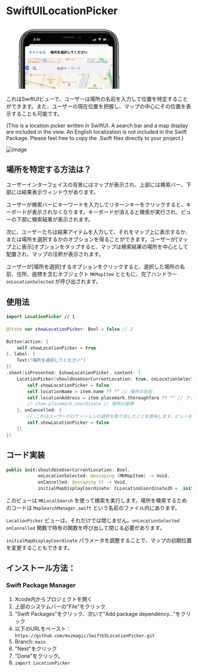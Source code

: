 # SwiftUILocationPicker

<img width="350" alt="image" src="/social-image.png">

これはSwiftUIビューで、ユーザーは場所の名前を入力して位置を特定することができます。また、ユーザーの現在位置を把握し、マップの中心にその位置を表示することも可能です。

(This is a location picker written in SwiftUI. A search bar and a map display are included in the view. An English localization is not included in the Swift Package. Please feel free to copy the .Swift files directly to your project.)

<img width="350" alt="image" src="/demo-image.gif">

## 場所を特定する方法は？

ユーザーインターフェイスの背景にはマップが表示され、上部には検索バー、下部には結果表示ウィンドウがあります。

ユーザーが検索バーにキーワードを入力してリターンキーをクリックすると、キーボードが表示されなくなります。キーボードが消えると検索が実行され、ビューの下部に検索結果が表示されます。

次に、ユーザーたちは結果アイテムを入力して、それをマップ上に表示するか、または場所を選択するかのオプションを得ることができます。ユーザーが[マップ上に表示]オプションをタップすると、マップは検索結果の場所を中心として配置され、マップの注釈が表示されます。

ユーザーが[場所を選択]するオプションをクリックすると、選択した場所の名前、住所、座標を含むオブジェクト `MKMapItem` とともに、完了ハンドラー `onLocationSelected` が呼び出されます。

## 使用法

```swift
import LocationPicker // 1

@State var showLocationPicker: Bool = false // 2

Button(action: {
    self.showLocationPicker = true
}, label: {
    Text("場所を選択してください")
})
.sheet(isPresented: $showLocationPicker, content: {
    LocationPicker(shouldUseUserCurrentLocation: true, onLocationSelected: { item in
        self.showLocationPicker = false
        self.locationName = item.name ?? "" // 場所の名前
        self.locationAddress = item.placemark.thoroughfare ?? "" // アドレス
        // item.placemark.coordinate // 場所の座標
    }, onCancelled: {
        // これはユーザーがロケーションの選択を取り消したことを意味します。ビューを閉じてください。
        self.showLocationPicker = false
    })
})
```

## コード実装

```swift
public init(shouldUseUserCurrentLocation: Bool, 
            onLocationSelected: @escaping (MKMapItem) -> Void, 
            onCancelled: @escaping () -> Void, 
            initialMapDisplayCoordinate: CLLocationCoordinate2D = .init(latitude: 35.68110, longitude: 139.76687))
```

このビューは `MKLocalSearch` を使って検索を実行します。場所を検索するためのコードは `MapSearchManager.swift` という名前のファイル内にあります。

`LocationPicker` ビューは、それだけでは閉じません。`onLocationSelected` `onCancelled` 関数で特有の関数を呼び出して閉じる必要があります。

`initialMapDisplayCoordinate` パラメータを調整することで、マップの初期位置を変更することもできます。

## インストール方法：

### Swift Package Manager

1. Xcode内からプロジェクトを開く
2. 上部のシステムバーの"File"をクリック
3. "Swift Packages"をクリック、次いで"Add package dependency…"をクリック
4. 以下のURLをペースト：`https://github.com/mszmagic/SwiftUILocationPicker.git`
5. Branch: `main`
6. "Next"をクリック
7. "Done"をクリック。
8. `import LocationPicker`
